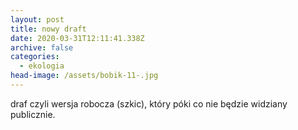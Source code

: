 ```yaml
---
layout: post
title: nowy draft
date: 2020-03-31T12:11:41.338Z
archive: false
categories:
  - ekologia
head-image: /assets/bobik-11-.jpg
---
```

draf czyli wersja robocza (szkic), który póki co nie będzie widziany publicznie.
